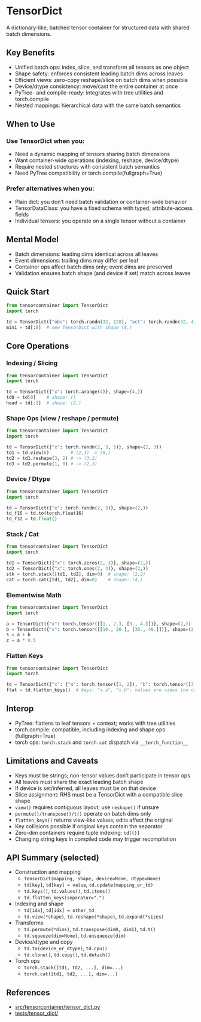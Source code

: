 # TensorDict

A dictionary-like, batched tensor container for structured data with shared batch dimensions.

## Key Benefits

- Unified batch ops: index, slice, and transform all tensors as one object
- Shape safety: enforces consistent leading batch dims across leaves
- Efficient views: zero-copy reshape/slice on batch dims when possible
- Device/dtype consistency: move/cast the entire container at once
- PyTree- and compile-ready: integrates with tree utilities and torch.compile
- Nested mappings: hierarchical data with the same batch semantics

## When to Use

### Use TensorDict when you:
- Need a dynamic mapping of tensors sharing batch dimensions
- Want container-wide operations (indexing, reshape, device/dtype)
- Require nested structures with consistent batch semantics
- Need PyTree compatibility or torch.compile(fullgraph=True)

### Prefer alternatives when you:
- Plain dict: you don’t need batch validation or container-wide behavior
- TensorDataClass: you have a fixed schema with typed, attribute-access fields
- Individual tensors: you operate on a single tensor without a container

## Mental Model

- Batch dimensions: leading dims identical across all leaves
- Event dimensions: trailing dims may differ per leaf
- Container ops affect batch dims only; event dims are preserved
- Validation ensures batch shape (and device if set) match across leaves

## Quick Start

```python
from tensorcontainer import TensorDict
import torch

td = TensorDict({"obs": torch.randn(32, 128), "act": torch.randn(32, 4)}, shape=(32,))
mini = td[:8]  # new TensorDict with shape (8,)
```

## Core Operations

### Indexing / Slicing
```python
from tensorcontainer import TensorDict
import torch

td = TensorDict({"x": torch.arange(4)}, shape=(4,))
td0 = td[0]    # shape: ()
head = td[:2]  # shape: (2,)
```

### Shape Ops (view / reshape / permute)
```python
from tensorcontainer import TensorDict
import torch

td = TensorDict({"x": torch.randn(2, 3, 5)}, shape=(2, 3))
td1 = td.view(6)        # (2,3) -> (6,)
td2 = td1.reshape(3, 2) # -> (3,2)
td3 = td2.permute(1, 0) # -> (2,3)
```

### Device / Dtype
```python
from tensorcontainer import TensorDict
import torch

td = TensorDict({"x": torch.randn(2, 3)}, shape=(2,))
td_f16 = td.to(torch.float16)
td_f32 = td.float()
```

### Stack / Cat
```python
from tensorcontainer import TensorDict
import torch

td1 = TensorDict({"x": torch.zeros(2, 3)}, shape=(2,))
td2 = TensorDict({"x": torch.ones(2, 3)}, shape=(2,))
stk = torch.stack([td1, td2], dim=0)  # shape: (2,2)
cat = torch.cat([td1, td2], dim=0)    # shape: (4,)
```

### Elementwise Math
```python
from tensorcontainer import TensorDict
import torch

a = TensorDict({"x": torch.tensor([[1., 2.], [3., 4.]])}, shape=(2,))
b = TensorDict({"x": torch.tensor([[10., 20.], [30., 40.]])}, shape=(2,))
s = a + b
z = a * 0.5
```

### Flatten Keys
```python
from tensorcontainer import TensorDict
import torch

td = TensorDict({"x": {"a": torch.tensor([1, 2]), "b": torch.tensor([3, 4])}}, shape=(2,))
flat = td.flatten_keys()  # keys: "x.a", "x.b"; values are views (no copy)
```

## Interop

- PyTree: flattens to leaf tensors + context; works with tree utilities
- torch.compile: compatible, including indexing and shape ops (fullgraph=True)
- torch ops: `torch.stack` and `torch.cat` dispatch via `__torch_function__`

## Limitations and Caveats

- Keys must be strings; non-tensor values don’t participate in tensor ops
- All leaves must share the exact leading batch shape
- If device is set/inferred, all leaves must be on that device
- Slice assignment: RHS must be a TensorDict with a compatible slice shape
- `view()` requires contiguous layout; use `reshape()` if unsure
- `permute()/transpose()/t()` operate on batch dims only
- `flatten_keys()` returns view-like values; edits affect the original
- Key collisions possible if original keys contain the separator
- Zero-dim containers require tuple indexing: `td[()]`
- Changing string keys in compiled code may trigger recompilation

## API Summary (selected)

- Construction and mapping
  - `TensorDict(mapping, shape, device=None, dtype=None)`
  - `td[key]`, `td[key] = value`, `td.update(mapping_or_td)`
  - `td.keys()`, `td.values()`, `td.items()`
  - `td.flatten_keys(separator=".")`
- Indexing and shape
  - `td[idx]`, `td[idx] = other_td`
  - `td.view(*shape)`, `td.reshape(*shape)`, `td.expand(*sizes)`
- Transforms
  - `td.permute(*dims)`, `td.transpose(dim0, dim1)`, `td.t()`
  - `td.squeeze(dim=None)`, `td.unsqueeze(dim)`
- Device/dtype and copy
  - `td.to(device_or_dtype)`, `td.cpu()`
  - `td.clone()`, `td.copy()`, `td.detach()`
- Torch ops
  - `torch.stack([td1, td2, ...], dim=...)`
  - `torch.cat([td1, td2, ...], dim=...)`

## References

- [src/tensorcontainer/tensor_dict.py](src/tensorcontainer/tensor_dict.py)
- [tests/tensor_dict/](tests/tensor_dict/)